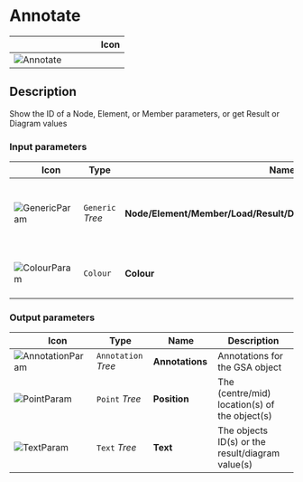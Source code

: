 # Annotate
<!--- This file has been auto-generated, do not change it manually! Edit the generator here: https://github.com/arup-group/GSA-Grasshopper/tree/main/DocsGeneration --->

|<img width="150"/> Icon |
| ----------- |
|![Annotate](./images/Annotate.png) |

## Description

Show the ID of a Node, Element, or Member parameters, or get Result or Diagram values

### Input parameters

|<img width="20"/> Icon |<img width="200"/> Type |<img width="200"/> Name |<img width="1000"/> Description |
| ----------- | ----------- | ----------- | ----------- |
|![GenericParam](./images/GenericParam.png) |`Generic` _Tree_ |**Node/Element/Member/Load/Result/Diagram** |Node, Element, Member, Point/Line/Mesh result, Result or Load diagram or to get ID for. |
|![ColourParam](./images/ColourParam.png) |`Colour` |**Colour** |[Optional] Colour to override default colour |

### Output parameters

|<img width="20"/> Icon |<img width="200"/> Type |<img width="200"/> Name |<img width="1000"/> Description |
| ----------- | ----------- | ----------- | ----------- |
|![AnnotationParam](./images/AnnotationParam.png) |`Annotation` _Tree_ |**Annotations** |Annotations for the GSA object |
|![PointParam](./images/PointParam.png) |`Point` _Tree_ |**Position** |The (centre/mid) location(s) of the object(s) |
|![TextParam](./images/TextParam.png) |`Text` _Tree_ |**Text** |The objects ID(s) or the result/diagram value(s) |


